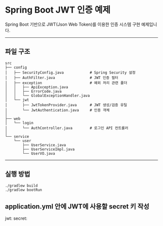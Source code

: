 # Spring Boot JWT 인증 예제

Spring Boot 기반으로 JWT(Json Web Token)를 이용한 인증 시스템 구현 예제입니다.  

---
## 파일 구조
```
src
├── config
│   ├── SecurityConfig.java            # Spring Security 설정
│   ├── AuthFilter.java                # JWT 인증 필터
│   ├── exception                      # 예외 처리 관련 폴더
│   │   ├── ApiException.java
│   │   ├── ErrorCode.java
│   │   └── GlobalExceptionHandler.java
│   └── jwt
│       ├── JwtTokenProvider.java      # JWT 생성/검증 유틸
│       └── JwtAuthentication.java     # 인증 객체
│
├── web
│   └── login
│       └── AuthController.java        # 로그인 API 컨트롤러
│
└── service
    └── user
        ├── UserService.java
        ├── UserServiceImpl.java
        └── UserVO.java
```
---

## 실행 방법
```bash
./gradlew build
./gradlew bootRun
```

## application.yml 안에 JWT에 사용할 secret 키 작성

jwt:
  secret:
